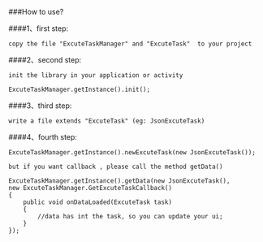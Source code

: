 ###How to use?

####1、first step:

	copy the file "ExcuteTaskManager" and "ExcuteTask"  to your project 

####2、second step:

	init the library in your application or activity

	ExcuteTaskManager.getInstance().init();

####3、third step:

	write a file extends "ExcuteTask" (eg: JsonExcuteTask)

####4、fourth step:

	ExcuteTaskManager.getInstance().newExcuteTask(new JsonExcuteTask());

	but if you want callback , please call the method getData()

	ExcuteTaskManager.getInstance().getData(new JsonExcuteTask(),
	new ExcuteTaskManager.GetExcuteTaskCallback()
	{
		public void onDataLoaded(ExcuteTask task)
		{
			//data has int the task, so you can update your ui;
		}
	});
